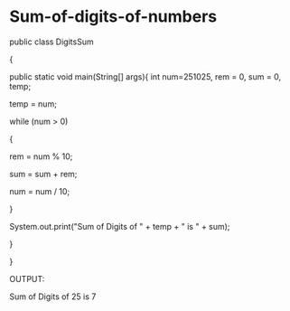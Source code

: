 # Sum-of-digits-of-numbers
public class DigitsSum

{

public static void main(String[] args){
int num=251025, rem = 0, sum = 0, temp;

temp = num;

while (num > 0)

{

rem = num % 10;

sum = sum + rem;

num = num / 10;

}

System.out.print("Sum of Digits of " + temp + " is " + sum);

}

}

OUTPUT:

Sum of Digits of 25 is 7

